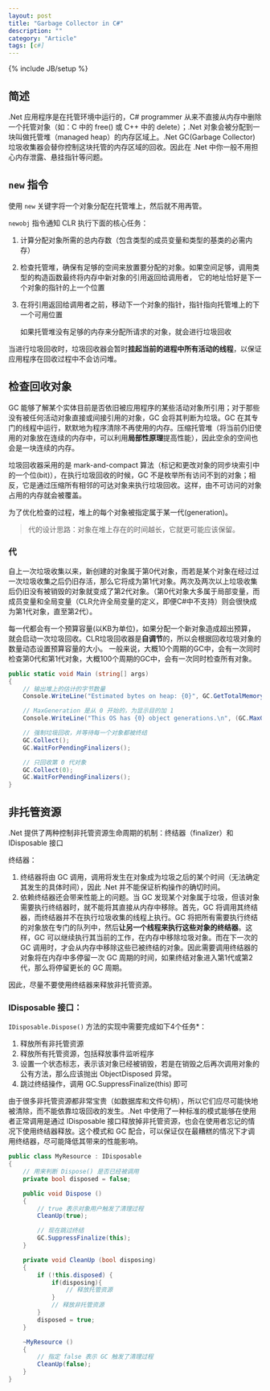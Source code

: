 ```yaml
---
layout: post
title: "Garbage Collector in C#"
description: ""
category: "Article"
tags: [c#]
---
```

{% include JB/setup %}

## 简述

.Net 应用程序是在托管环境中运行的，C# programmer 从来不直接从内存中删除一个托管对象（如：C 中的 free() 或 C++ 中的 delete）；.Net 对象会被分配到一块叫做托管堆（managed heap）的内存区域上。.Net GC(Garbage Collector) 垃圾收集器会替你控制这块托管的内存区域的回收。因此在 .Net 中你一般不用担心内存泄露、悬挂指针等问题。

## `new` 指令

使用 `new` 关键字将一个对象分配在托管堆上，然后就不用再管。

`newobj` 指令通知 CLR 执行下面的核心任务：

1. 计算分配对象所需的总内存数（包含类型的成员变量和类型的基类的必需内存）
2. 检查托管堆，确保有足够的空间来放置要分配的对象。如果空间足够，调用类型的构造函数最终将内存中新对象的引用返回给调用者，
它的地址恰好是下一个对象的指针的上一个位置
3. 在将引用返回给调用者之前，移动下一个对象的指针，指针指向托管堆上的下一个可用位置

    如果托管堆没有足够的内存来分配所请求的对象，就会进行垃圾回收

当进行垃圾回收时，垃圾回收器会暂时**挂起当前的进程中所有活动的线程**，以保证应用程序在回收过程中不会访问堆。

## 检查回收对象

GC 能够了解某个实体目前是否依旧被应用程序的某些活动对象所引用；对于那些没有被任何活动对象直接或间接引用的对象，GC 会将其判断为垃圾。GC 在其专门的线程中运行，默默地为程序清除不再使用的内存。压缩托管堆（将当前仍旧使用的对象放在连续的内存中，可以利用**局部性原理**提高性能），因此空余的空间也会是一块连续的内存。

垃圾回收器采用的是 mark-and-compact 算法（标记和更改对象的同步块索引中的一个位(bit)），在执行垃圾回收的时候，GC 不是枚举所有访问不到的对象；相反，它是通过压缩所有相邻的可达对象来执行垃圾回收。这样，由不可访问的对象占用的内存就会被覆盖。

为了优化检查的过程，堆上的每个对象被指定属于某一代(generation)。

> 代的设计思路：对象在堆上存在的时间越长，它就更可能应该保留。

### 代
自上一次垃圾收集以来，新创建的对象属于第0代对象，而若是某个对象在经过过一次垃圾收集之后仍旧存活，那么它将成为第1代对象。两次及两次以上垃圾收集后仍旧没有被销毁的对象就变成了第2代对象。（第0代对象大多属于局部变量，而成员变量和全局变量（CLR允许全局变量的定义，即便C#中不支持）则会很快成为第1代对象，直至第2代）。

每一代都会有一个预算容量(以KB为单位)，如果分配一个新对象造成超出预算，就会启动一次垃圾回收。CLR垃圾回收器是**自调节**的，所以会根据回收垃圾对象的数量动态设置预算容量的大小。
一般来说，大概10个周期的GC中，会有一次同时检查第0代和第1代对象，大概100个周期的GC中，会有一次同时检查所有对象。

``` c#
public static void Main (string[] args)
{
	// 输出堆上的估计的字节数量
	Console.WriteLine("Estimated bytes on heap: {0}", GC.GetTotalMemory(false));

	// MaxGeneration 是从 0 开始的，为显示目的加 1
	Console.WriteLine("This OS has {0} object generations.\n", (GC.MaxGeneration + 1));

	// 强制垃圾回收，并等待每一个对象都被终结
	GC.Collect();
	GC.WaitForPendingFinalizers();

	// 只回收第 0 代对象
	GC.Collect(0);
	GC.WaitForPendingFinalizers();
}
```

## 非托管资源

.Net 提供了两种控制非托管资源生命周期的机制：终结器（finalizer）和 IDisposable 接口

终结器：

1. 终结器将由 GC 调用，调用将发生在对象成为垃圾之后的某个时间（无法确定其发生的具体时间），因此 .Net 并不能保证析构操作的确切时间。
2. 依赖终结器还会带来性能上的问题。当 GC 发现某个对象属于垃圾，但该对象需要执行终结器时，就不能将其直接从内存中移除。首先，GC 将调用其终结器，而终结器并不在执行垃圾收集的线程上执行。GC 将把所有需要执行终结的对象放在专门的队列中，然后**让另一个线程来执行这些对象的终结器**。这样，GC 可以继续执行其当前的工作，在内存中移除垃圾对象。而在下一次的 GC 调用时，才会从内存中移除这些已被终结的对象。因此需要调用终结器的对象将在内存中多停留一次 GC 周期的时间，如果终结对象进入第1代或第2代，那么将停留更长的 GC 周期。

因此，尽量不要使用终结器来释放非托管资源。

### IDisposable 接口：

`IDisposable.Dispose()` 方法的实现中需要完成如下4个任务*：

1. 释放所有非托管资源
2. 释放所有托管资源，包括释放事件监听程序
3. 设置一个状态标志，表示该对象已经被销毁，若是在销毁之后再次调用对象的公有方法，那么应该抛出 ObjectDisposed 异常。
4. 跳过终结操作，调用 GC.SuppressFinalize(this) 即可

由于很多非托管资源都非常宝贵（如数据库和文件句柄），所以它们应尽可能快地被清除，而不能依靠垃圾回收的发生。.Net 中使用了一种标准的模式能够在使用者正常调用是通过 IDisposable 接口释放掉非托管资源，也会在使用者忘记的情况下使用终结器释放。这个模式和 GC 配合，可以保证仅在最糟糕的情况下才调用终结器，尽可能降低其带来的性能影响。

``` c#
public class MyResource : IDisposable
{
	// 用来判断 Dispose() 是否已经被调用
	private bool disposed = false;

	public void Dispose ()
	{
		// true 表示对象用户触发了清理过程
		CleanUp(true);

		// 现在跳过终结
		GC.SuppressFinalize(this);
	}

	private void CleanUp (bool disposing)
	{
		if (!this.disposed) {
			if(disposing){
				// 释放托管资源
			}
			// 释放非托管资源
		}
		disposed = true;
	}

	~MyResource ()
	{
		// 指定 false 表示 GC 触发了清理过程
		CleanUp(false);
	}
}
```


